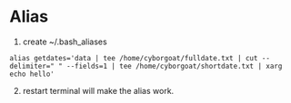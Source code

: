 # Alias

1. create ~/.bash_aliases

```shell
alias getdates='data | tee /home/cyborgoat/fulldate.txt | cut --delimiter=" " --fields=1 | tee /home/cyborgoat/shortdate.txt | xarg echo hello'
```

2. restart terminal will make the alias work.